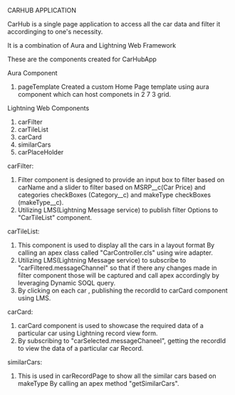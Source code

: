 CARHUB APPLICATION

CarHub is a single page application to access all the car data and filter it accordinging to one's necessity.

It is a combination of Aura and Lightning Web Framework

These are the components created for CarHubApp

Aura Component
1) pageTemplate
Created a custom Home Page template using aura component which can host componets in 2 7 3 grid.


Lightning Web Components
1) carFilter
2) carTileList
3) carCard
4) similarCars
5) carPlaceHolder

carFilter:
1) Filter component is designed to provide an input box to filter based on carName and a slider to filter based on MSRP__c(Car Price) and categories checkBoxes (Category__c) and makeType checkBoxes (makeType__c).
2) Utilizing LMS(Lightning Message service) to publish filter Options to "CarTileList" component.

carTileList:
1) This component is used to display all the cars in a layout format By calling an apex class called "CarController.cls" using wire adapter.
2) Utilizing LMS(Lightning Message service) to subscribe to "carFiltered.messageChannel" so that if there any changes made in filter component those will be captured and call apex accordingly by leveraging Dynamic SOQL query.
3) By clicking on each car , publishing the recordId to carCard component using LMS.

carCard:
1) carCard component is used to showcase the required data of a particular car using Lightning record view form.
2) By subscribing to "carSelected.messageChaneel", getting the recordId to view the data of a particular car Record.

similarCars:
1) This is used in carRecordPage to show all the similar cars based on makeType By calling an apex method "getSimilarCars".
